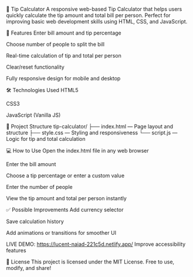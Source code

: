 💸 Tip Calculator
A responsive web-based Tip Calculator that helps users quickly calculate the tip amount and total bill per person. Perfect for improving basic web development skills using HTML, CSS, and JavaScript.

🚀 Features
Enter bill amount and tip percentage

Choose number of people to split the bill

Real-time calculation of tip and total per person

Clear/reset functionality

Fully responsive design for mobile and desktop

🛠️ Technologies Used
HTML5

CSS3

JavaScript (Vanilla JS)

📂 Project Structure
tip-calculator/
├── index.html — Page layout and structure
├── style.css — Styling and responsiveness
└── script.js — Logic for tip and total calculation

💻 How to Use
Open the index.html file in any web browser

Enter the bill amount

Choose a tip percentage or enter a custom value

Enter the number of people

View the tip amount and total per person instantly

✅ Possible Improvements
Add currency selector

Save calculation history

Add animations or transitions for smoother UI

LIVE DEMO: https://lucent-naiad-221c5d.netlify.app/
Improve accessibility features

📜 License
This project is licensed under the MIT License. Free to use, modify, and share!
